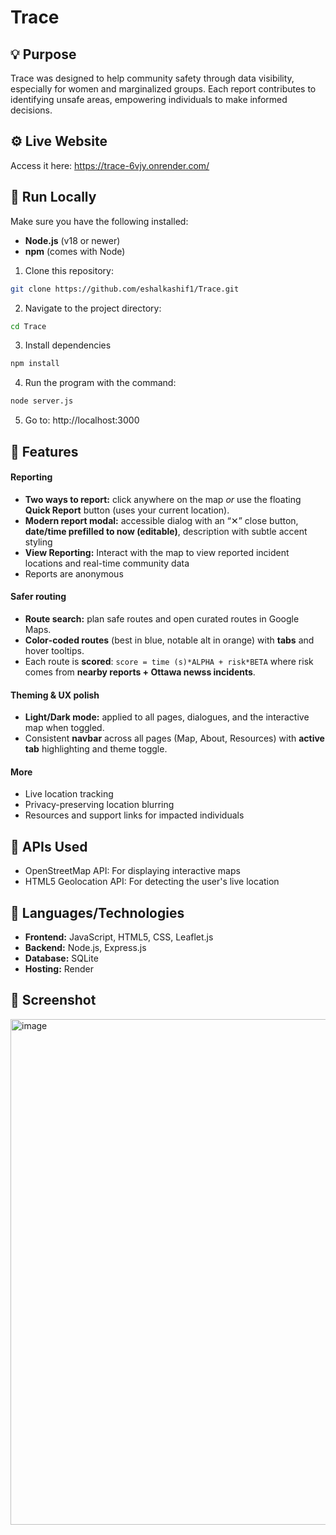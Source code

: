 # Trace


## 💡 Purpose
Trace was designed to help community safety through data visibility, especially for women and marginalized groups. Each report contributes to identifying unsafe areas, empowering individuals to make informed decisions.

## ⚙️ Live Website
Access it here: https://trace-6vjy.onrender.com/

## 🚀 Run Locally
Make sure you have the following installed:
- **Node.js** (v18 or newer)
- **npm** (comes with Node)

1. Clone this repository:
```bash
git clone https://github.com/eshalkashif1/Trace.git
```
2. Navigate to the project directory:
```bash
cd Trace
```
3. Install dependencies
```bash
npm install 
```
4. Run the program with the command:
```bash
node server.js
```
5. Go to:
http://localhost:3000

## 🌟 Features
#### Reporting
- **Two ways to report:** click anywhere on the map _or_ use the floating **Quick Report** button (uses your current location).
- **Modern report modal:** accessible dialog with an “✕” close button, **date/time prefilled to now (editable)**, description with subtle accent styling
- **View Reporting:** Interact with the map to view reported incident locations and real-time community data
- Reports are anonymous

#### Safer routing
- **Route search:** plan safe routes and open curated routes in Google Maps.
- **Color‑coded routes** (best in blue, notable alt in orange) with **tabs** and hover tooltips.
- Each route is **scored**: `score = time (s)*ALPHA + risk*BETA` where risk comes from **nearby reports + Ottawa newss incidents**.

#### Theming & UX polish
- **Light/Dark mode:** applied to all pages, dialogues, and the interactive map when toggled.
- Consistent **navbar** across all pages (Map, About, Resources) with **active tab** highlighting and theme toggle.

#### More
- Live location tracking  
- Privacy-preserving location blurring  
- Resources and support links for impacted individuals

## 🧩 APIs Used
- OpenStreetMap API: For displaying interactive maps
- HTML5 Geolocation API: For detecting the user's live location

## 🔨 Languages/Technologies
- **Frontend:** JavaScript, HTML5, CSS, Leaflet.js  
- **Backend:** Node.js, Express.js  
- **Database:** SQLite
- **Hosting:** Render

## 📸 Screenshot
<img width="1898" height="809" alt="image" src="https://github.com/user-attachments/assets/00ac74ef-5209-4f82-8ddf-008270d53841" />

